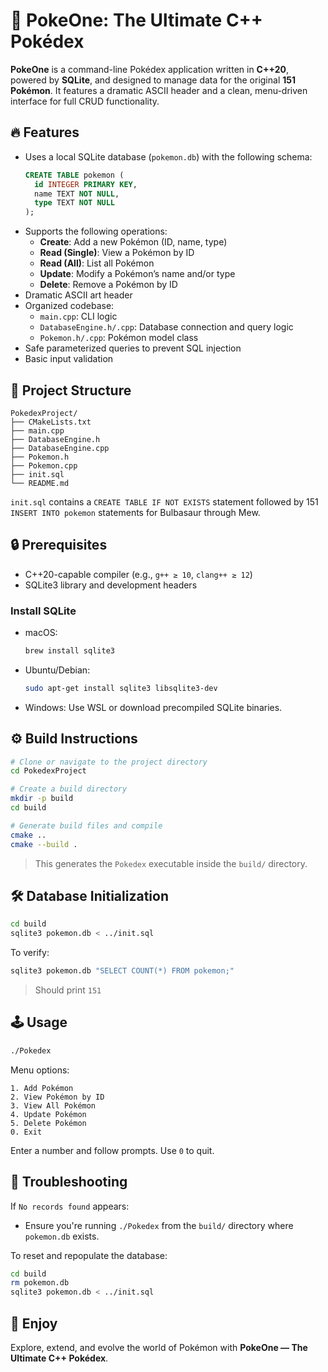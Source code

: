 # 🧬 PokeOne: The Ultimate C++ Pokédex

**PokeOne** is a command-line Pokédex application written in **C++20**, powered by **SQLite**, and designed to manage data for the original **151 Pokémon**. It features a dramatic ASCII header and a clean, menu-driven interface for full CRUD functionality.

## 🔥 Features

- Uses a local SQLite database (`pokemon.db`) with the following schema:
  ```sql
  CREATE TABLE pokemon (
    id INTEGER PRIMARY KEY,
    name TEXT NOT NULL,
    type TEXT NOT NULL
  );
  ```
- Supports the following operations:
  - **Create**: Add a new Pokémon (ID, name, type)
  - **Read (Single)**: View a Pokémon by ID
  - **Read (All)**: List all Pokémon
  - **Update**: Modify a Pokémon’s name and/or type
  - **Delete**: Remove a Pokémon by ID
- Dramatic ASCII art header
- Organized codebase:
  - `main.cpp`: CLI logic
  - `DatabaseEngine.h/.cpp`: Database connection and query logic
  - `Pokemon.h/.cpp`: Pokémon model class
- Safe parameterized queries to prevent SQL injection
- Basic input validation

## 📁 Project Structure

```
PokedexProject/
├── CMakeLists.txt
├── main.cpp
├── DatabaseEngine.h
├── DatabaseEngine.cpp
├── Pokemon.h
├── Pokemon.cpp
├── init.sql
└── README.md
```

`init.sql` contains a `CREATE TABLE IF NOT EXISTS` statement followed by 151 `INSERT INTO pokemon` statements for Bulbasaur through Mew.

## 🔒 Prerequisites

- C++20-capable compiler (e.g., `g++ ≥ 10`, `clang++ ≥ 12`)
- SQLite3 library and development headers

### Install SQLite

- macOS:
  ```bash
  brew install sqlite3
  ```

- Ubuntu/Debian:
  ```bash
  sudo apt-get install sqlite3 libsqlite3-dev
  ```

- Windows:
  Use WSL or download precompiled SQLite binaries.

## ⚙️ Build Instructions

```bash
# Clone or navigate to the project directory
cd PokedexProject

# Create a build directory
mkdir -p build
cd build

# Generate build files and compile
cmake ..
cmake --build .
```

> This generates the `Pokedex` executable inside the `build/` directory.

## 🛠️ Database Initialization

```bash
cd build
sqlite3 pokemon.db < ../init.sql
```

To verify:
```bash
sqlite3 pokemon.db "SELECT COUNT(*) FROM pokemon;"
```
> Should print `151`

## 🕹️ Usage

```bash
./Pokedex
```

Menu options:
```
1. Add Pokémon
2. View Pokémon by ID
3. View All Pokémon
4. Update Pokémon
5. Delete Pokémon
0. Exit
```

Enter a number and follow prompts. Use `0` to quit.

## 🧩 Troubleshooting

If `No records found` appears:
- Ensure you're running `./Pokedex` from the `build/` directory where `pokemon.db` exists.

To reset and repopulate the database:
```bash
cd build
rm pokemon.db
sqlite3 pokemon.db < ../init.sql
```

## 🎉 Enjoy

Explore, extend, and evolve the world of Pokémon with **PokeOne — The Ultimate C++ Pokédex**.